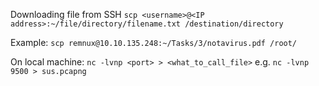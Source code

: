 Downloading file from SSH
`scp <username>@<IP address>:~/file/directory/filename.txt /destination/directory`

Example: 
`scp remnux@10.10.135.248:~/Tasks/3/notavirus.pdf /root/`


On local machine:
`nc -lvnp <port> > <what_to_call_file>`
e.g.
`nc -lvnp 9500 > sus.pcapng`
